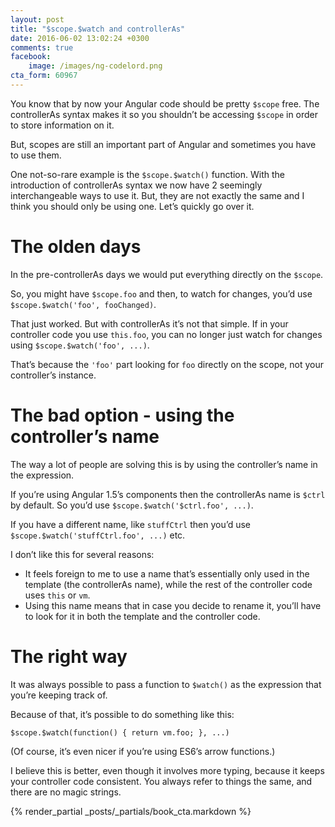```yaml
---
layout: post
title: "$scope.$watch and controllerAs"
date: 2016-06-02 13:02:24 +0300
comments: true
facebook:
    image: /images/ng-codelord.png
cta_form: 60967
---
```


You know that by now your Angular code should be pretty `$scope` free.
The controllerAs syntax makes it so you shouldn’t be accessing `$scope` in order to store information on it.

But, scopes are still an important part of Angular and sometimes you have to use them.

One not-so-rare example is the `$scope.$watch()` function.
With the introduction of controllerAs syntax we now have 2 seemingly interchangeable ways to use it.
But, they are not exactly the same and I think you should only be using one.
Let’s quickly go over it.

# The olden days

In the pre-controllerAs days we would put everything directly on the `$scope`.

So, you might have `$scope.foo` and then, to watch for changes, you’d use `$scope.$watch('foo', fooChanged)`.

That just worked.
But with controllerAs it’s not that simple.
If in your controller code you use `this.foo`, you can no longer just watch for changes using `$scope.$watch('foo', ...)`.

That’s because the `'foo'` part looking for `foo` directly on the scope, not your controller’s instance.

# The bad option - using the controller’s name

The way a lot of people are solving this is by using the controller’s name in the expression.

If you’re using Angular 1.5’s components then the controllerAs name is `$ctrl` by default.
So you’d use `$scope.$watch('$ctrl.foo', ...)`.

If you have a different name, like `stuffCtrl` then you’d use `$scope.$watch('stuffCtrl.foo', ...)` etc.

I don’t like this for several reasons:

- It feels foreign to me to use a name that’s essentially only used in the template (the controllerAs name), while the rest of the controller code uses `this` or `vm`.
- Using this name means that in case you decide to rename it, you’ll have to look for it in both the template and the controller code.

# The right way

It was always possible to pass a function to `$watch()` as the expression that you’re keeping track of.

Because of that, it’s possible to do something like this:

`$scope.$watch(function() { return vm.foo; }, ...)`

(Of course, it’s even nicer if you’re using ES6’s arrow functions.)

I believe this is better, even though it involves more typing, because it keeps your controller code consistent.
You always refer to things the same, and there are no magic strings.

{% render_partial _posts/_partials/book_cta.markdown %}
